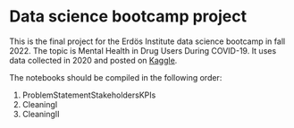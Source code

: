 # Data science bootcamp project

This is the final project for the Erdös Institute data science bootcamp in fall 2022.  The topic is Mental Health in Drug Users During COVID-19.  It uses data collected in 2020 and posted on [Kaggle](https://www.kaggle.com/datasets/thedevastator/mental-health-in-drug-users-during-covid-19).

The notebooks should be compiled in the following order:
1. ProblemStatementStakeholdersKPIs
2. CleaningI
3. CleaningII
